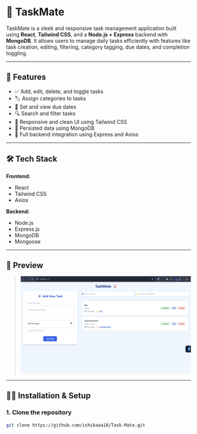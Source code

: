 # 📝 TaskMate

TaskMate is a sleek and responsive task management application built using **React**, **Tailwind CSS**, and a **Node.js + Express** backend with **MongoDB**. It allows users to manage daily tasks efficiently with features like task creation, editing, filtering, category tagging, due dates, and completion toggling.

---

## 🚀 Features

- ✅ Add, edit, delete, and toggle tasks
- 🏷️ Assign categories to tasks
- 📅 Set and view due dates
- 🔍 Search and filter tasks
- 🎨 Responsive and clean UI using Tailwind CSS
- 💾 Persisted data using MongoDB
- 📡 Full backend integration using Express and Axios

---

## 🛠️ Tech Stack

**Frontend:**
- React
- Tailwind CSS
- Axios

**Backend:**
- Node.js
- Express.js
- MongoDB
- Mongoose

---

## 📸 Preview

> ![TaskMate Screenshot](./Screenshot.png)

---

## 🧑‍💻 Installation & Setup

### 1. Clone the repository
```bash
git clone https://github.com/ishikaaa18/Task-Mate.git
